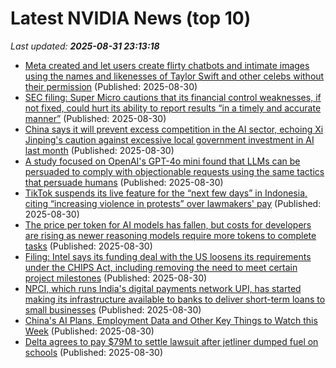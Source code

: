# Latest NVIDIA News (top 10)
_Last updated: **2025-08-31 23:13:18**_

- [Meta created and let users create flirty chatbots and intimate images using the names and likenesses of Taylor Swift and other celebs without their permission](https://biztoc.com/x/c1b8847bcf5e3b0d) (Published: 2025-08-30)
- [SEC filing: Super Micro cautions that its financial control weaknesses, if not fixed, could hurt its ability to report results “in a timely and accurate manner”](https://biztoc.com/x/103a641fb9c32b97) (Published: 2025-08-30)
- [China says it will prevent excess competition in the AI sector, echoing Xi Jinping's caution against excessive local government investment in AI last month](https://biztoc.com/x/436fd0e78df3e092) (Published: 2025-08-30)
- [A study focused on OpenAI's GPT-4o mini found that LLMs can be persuaded to comply with objectionable requests using the same tactics that persuade humans](https://biztoc.com/x/71bc4614cd31b112) (Published: 2025-08-30)
- [TikTok suspends its live feature for the “next few days” in Indonesia, citing “increasing violence in protests” over lawmakers' pay](https://biztoc.com/x/1bbf750e379c1567) (Published: 2025-08-30)
- [The price per token for AI models has fallen, but costs for developers are rising as newer reasoning models require more tokens to complete tasks](https://biztoc.com/x/78f54610681f965c) (Published: 2025-08-30)
- [Filing: Intel says its funding deal with the US loosens its requirements under the CHIPS Act, including removing the need to meet certain project milestones](https://biztoc.com/x/71215f5f038626b0) (Published: 2025-08-30)
- [NPCI, which runs India's digital payments network UPI, has started making its infrastructure available to banks to deliver short-term loans to small businesses](https://biztoc.com/x/06d4513a8754dfb4) (Published: 2025-08-30)
- [China's AI Plans, Employment Data and Other Key Things to Watch this Week](https://biztoc.com/x/b3b29281d42554ae) (Published: 2025-08-30)
- [Delta agrees to pay $79M to settle lawsuit after jetliner dumped fuel on schools](https://biztoc.com/x/5c43ff9fe0a16d59) (Published: 2025-08-30)
